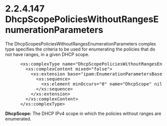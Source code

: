 <html dir="LTR" xmlns:mshelp="http://msdn.microsoft.com/mshelp" xmlns:ddue="http://ddue.schemas.microsoft.com/authoring/2003/5" xmlns:xlink="http://www.w3.org/1999/xlink" xmlns:tool="http://www.microsoft.com/tooltip">
 <body>
 <div id="header">
 <h1 class="heading">2.2.4.147 DhcpScopePoliciesWithoutRangesEnumerationParameters</h1>
 </div>
 <div id="mainSection">
 <div id="mainBody">
 <div id="allHistory" class="saveHistory"></div>
 <div id="sectionSection0" class="section" name="collapseableSection">
 

<p>The DhcpScopesPoliciesWithoutRangesEnumerationParameters
complex type specifies the criteria to be used for enumerating the policies
that do not have ranges, in a given DHCP scope.</p>

<dl>
<dd>
<div><pre> &lt;xs:complexType name=&quot;DhcpScopePoliciesWithoutRangesEnumerationParameters&quot;&gt;
   &lt;xs:complexContent mixed=&quot;false&quot;&gt;
     &lt;xs:extension base=&quot;ipam:EnumerationParametersBase&quot;&gt;
       &lt;xs:sequence&gt;
         &lt;xs:element minOccurs=&quot;0&quot; name=&quot;DhcpScope&quot; nillable=&quot;true&quot; type=&quot;ipam:DhcpScopeV4&quot; /&gt;
       &lt;/xs:sequence&gt;
     &lt;/xs:extension&gt;
   &lt;/xs:complexContent&gt;
 &lt;/xs:complexType&gt;
</pre></div>
</dd></dl>

<p><b>DhcpScope:</b> The DHCP IPv4 scope in which the
policies without ranges are enumerated.</p>


 </div>
 </div>
 </div>
 </body>
</html>